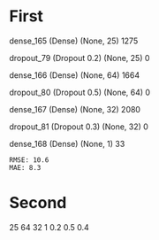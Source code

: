 # First
 dense_165 (Dense)           (None, 25)                1275      
                                                                 
 dropout_79 (Dropout 0.2)        (None, 25)                0         
                                                                 
 dense_166 (Dense)           (None, 64)                1664      
                                                                 
 dropout_80 (Dropout 0.5)        (None, 64)                0         
                                                                 
 dense_167 (Dense)           (None, 32)                2080      
                                                                 
 dropout_81 (Dropout 0.3)        (None, 32)                0         
                                                                 
 dense_168 (Dense)           (None, 1)                 33        

```
RMSE: 10.6
MAE: 8.3
```

# Second
25 64 32 1
0.2 0.5 0.4